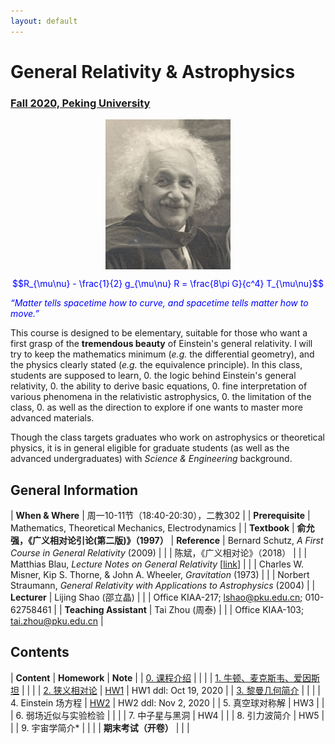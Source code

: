 ```yaml
---
layout: default
---
```


<style>
table {
  font-family: arial, sans-serif;
  border-collapse: collapse;
  width: 100%;
}

td, th {
  border: 1px solid #dddddd;
  text-align: left;
  padding: 8px;
}

tr:nth-child(odd) {
  background-color: #dddddd;
}
</style>

# <b>General Relativity & Astrophysics</b>

### <u>Fall 2020, Peking University</u>

<div style="display: flex; justify-content: center;">
<img src="../gr19/Einstein.jpg" width="200">
</div>

<p align="center">
<font color="blue">
$$R_{\mu\nu} - \frac{1}{2} g_{\mu\nu} R = \frac{8\pi G}{c^4} T_{\mu\nu}$$


<i>“Matter tells spacetime how to curve, and spacetime tells
matter how to move.”</i></font>
</p>

This course is designed to be elementary, suitable for those who want a first
grasp of the **tremendous beauty** of Einstein's general relativity. I will try
to keep the mathematics minimum (*e.g.* the differential geometry), and the
physics clearly stated (*e.g.* the equivalence principle).  In this class,
students are supposed to learn,
0. the logic behind Einstein's general relativity,
0. the ability to derive basic equations,
0. fine interpretation of various phenomena in the relativistic astrophysics,
0. the limitation of the class, 
0. as well as the direction to explore if one wants to master more advanced materials.

Though the class targets graduates who work on astrophysics or theoretical
physics, it is in general eligible for graduate students (as well as the
advanced undergraduates) with *Science & Engineering* background. 

<p></p>

## General Information

| **When & Where** | 周一10-11节（18:40-20:30），二教302 |
| **Prerequisite** | Mathematics, Theoretical Mechanics, Electrodynamics  |
| **Textbook** | **俞允强，《广义相对论引论(第二版)》（1997）**
| **Reference** | Bernard Schutz, *A First Course in General Relativity* (2009) |
| | 陈斌，《广义相对论》（2018） |
| | Matthias Blau, *Lecture Notes on General Relativity* [[link](http://www.blau.itp.unibe.ch/GRLecturenotes.html)] |
| | Charles W. Misner, Kip S. Thorne, & John A. Wheeler, *Gravitation* (1973) |
| | Norbert Straumann, *General Relativity with Applications to Astrophysics* (2004) |
| **Lecturer** | Lijing Shao (邵立晶) | 
| | Office KIAA-217; lshao@pku.edu.cn; 010-62758461 | 
| **Teaching Assistant** | Tai Zhou (周泰) |
| | Office KIAA-103; tai.zhou@pku.edu.cn |

<p></p>

## Contents

| **Content** | **Homework** | **Note** |
| [0. 课程介绍](https://disk.pku.edu.cn/link/39CFA3526A73A5795E8072C784DC57FC) | | |
| [1. 牛顿、麦克斯韦、爱因斯坦](https://disk.pku.edu.cn/link/39CFA3526A73A5795E8072C784DC57FC) | | |
| [2. 狭义相对论](https://disk.pku.edu.cn/link/39CFA3526A73A5795E8072C784DC57FC) | [HW1](https://disk.pku.edu.cn/link/39CFA3526A73A5795E8072C784DC57FC) | HW1 ddl: Oct 19, 2020 |
| [3. 黎曼几何简介](https://disk.pku.edu.cn/link/39CFA3526A73A5795E8072C784DC57FC) |  |  |
| 4. Einstein 场方程 | [HW2](https://disk.pku.edu.cn/link/39CFA3526A73A5795E8072C784DC57FC) | HW2 ddl: Nov 2, 2020 |
| 5. 真空球对称解 | HW3 | |
| 6. 弱场近似与实验检验 |  |  |
| 7. 中子星与黑洞 | HW4 | |
| 8. 引力波简介 | HW5 | |
| 9. 宇宙学简介* | | |
| **期末考试（开卷）** |  | |


<script type="text/x-mathjax-config">
  MathJax.Hub.Config({
    tex2jax: {
      inlineMath: [ ['$','$'] ],
      processEscapes: true
    }
  });
</script>
<script type="text/javascript" src="https://cdn.mathjax.org/mathjax/latest/MathJax.js?config=TeX-AMS-MML_HTMLorMML">
</script>

